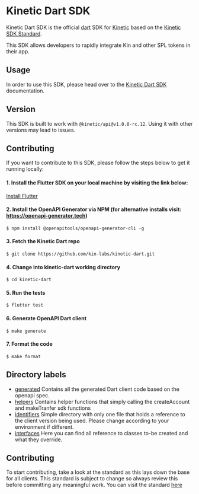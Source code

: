 # Kinetic Dart SDK

Kinetic Dart SDK is the official [dart](https://dart.dev/) SDK for [Kinetic](https://github.com/kin-labs/kinetic) based on the [Kinetic SDK Standard](https://github.com/kin-labs/kinetic/discussions/317).

This SDK allows developers to rapidly integrate Kin and other SPL tokens in their app.

## Usage

In order to use this SDK, please head over to the [Kinetic Dart SDK](https://kinetic.kin.org/docs/sdk/dart) documentation.

## Version

This SDK is built to work with `@kinetic/api@v1.0.0-rc.12`. Using it with other versions may lead to issues.

## Contributing

If you want to contribute to this SDK, please follow the steps below to get it running locally:

#### 1. Install the Flutter SDK on your local machine by visiting the link below:
[Install Flutter](https://docs.flutter.dev/get-started/install)

#### 2. Install the OpenAPI Generator via NPM (for alternative installs visit: https://openapi-generator.tech)
`$ npm install @openapitools/openapi-generator-cli -g`

#### 3. Fetch the Kinetic Dart repo
`$ git clone https://github.com/kin-labs/kinetic-dart.git`

#### 4. Change into kinetic-dart working directory
`$ cd kinetic-dart`

#### 5. Run the tests
`$ flutter test`

#### 6. Generate OpenAPI Dart client
`$ make generate`

#### 7. Format the code
`$ make format`

## Directory labels
- [generated](https://github.com/kin-labs/kinetic-dart/tree/main/lib/generated) Contains all the generated Dart client code based on the openapi spec.
- [helpers](https://github.com/kin-labs/kinetic-dart/tree/main/lib/helpers) Contains helper functions that simply calling the createAccount and makeTranfer sdk functions
- [identifiers](https://github.com/kin-labs/kinetic-dart/tree/main/lib/identifiers) Simple directory with only one file that holds a reference to the client version being used. Please change according to your environment if different.
- [interfaces](https://github.com/kin-labs/kinetic-dart/tree/main/lib/interfaces) Here you can find all reference to classes to-be created and what they override.

## Contributing
To start contributing, take a look at the standard as this lays down the base for all clients.
This standard is subject to change so always review this before committing any meaningful work.
You can visit the standard [here](https://github.com/kin-labs/kinetic/discussions/317)